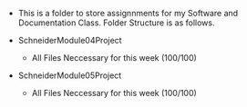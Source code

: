 - This is a folder to store assignnments for my Software and Documentation Class. Folder Structure is as follows. 


 - SchneiderModule04Project
    - All Files Neccessary for this week (100/100)
 - SchneiderModule05Project
    - All Files Neccessary for this week (100/100)